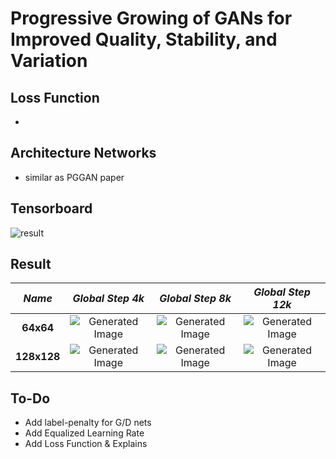 # Progressive Growing of GANs for Improved Quality, Stability, and Variation

## Loss Function

* 

## Architecture Networks

* similar as PGGAN paper

## Tensorboard

![result](https://github.com/kozistr/Awesome-GANs/blob/master/PGGAN/pggan_tb.png)

## Result

*Name* | *Global Step 4k* | *Global Step 8k* | *Global Step 12k*
:---: | :---: | :---: | :---:
**64x64**     | ![Generated Image](https://github.com/kozistr/Awesome-GANs/blob/master/PGGAN/gen_img/fakes004000-64.png) | ![Generated Image](https://github.com/kozistr/Awesome-GANs/blob/master/PGGAN/gen_img/fakes008000-64.png) | ![Generated Image](https://github.com/kozistr/Awesome-GANs/blob/master/PGGAN/gen_img/fakes012000-64.png)
**128x128**   | ![Generated Image](https://github.com/kozistr/Awesome-GANs/blob/master/PGGAN/gen_img/fakes004000-128.png) | ![Generated Image](https://github.com/kozistr/Awesome-GANs/blob/master/PGGAN/gen_img/fakes008000-128.png) | ![Generated Image](https://github.com/kozistr/Awesome-GANs/blob/master/PGGAN/gen_img/fakes012000-128.png)

## To-Do
* Add label-penalty for G/D nets
* Add Equalized Learning Rate
* Add Loss Function & Explains